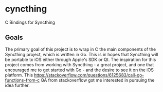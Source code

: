 # cyncthing
C Bindings for Syncthing

## Goals

The primary goal of this project is to wrap in C the main components of the Syncthing project, which is written in Go. This is in hopes that Syncthing will be portable to iOS either through Apple's SDK or Qt. The inspiration for this project comes from working with Syncthing - a great project, and one that encouraged me to get started with Go - and the desire to see it on the iOS platform. This https://stackoverflow.com/questions/6125683/call-go-functions-from-c QA from stackoverflow got me interested in pursuing the idea further.

